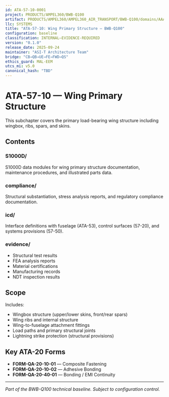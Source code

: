 ```yaml
---
id: ATA-57-10-0001
project: PRODUCTS/AMPEL360/BWB-Q100
artifact: PRODUCTS/AMPEL360/AMPEL360_AIR_TRANSPORT/BWB-Q100/domains/AAA/ata/ATA-57/57-10_Wing_Primary_Structure/README.md
llc: SYSTEMS
title: "ATA-57-10: Wing Primary Structure — BWB-Q100"
configuration: baseline
classification: INTERNAL–EVIDENCE-REQUIRED
version: "0.1.0"
release_date: 2025-09-24
maintainer: "ASI-T Architecture Team"
bridge: "CB→QB→UE→FE→FWD→QS"
ethics_guard: MAL-EEM
utcs_mi: v5.0
canonical_hash: "TBD"
---
```


# ATA-57-10 — Wing Primary Structure

This subchapter covers the primary load-bearing wing structure including wingbox, ribs, spars, and skins.

## Contents

### S1000D/
S1000D data modules for wing primary structure documentation, maintenance procedures, and illustrated parts data.

### compliance/
Structural substantiation, stress analysis reports, and regulatory compliance documentation.

### icd/
Interface definitions with fuselage (ATA-53), control surfaces (57-20), and systems provisions (57-50).

### evidence/
- Structural test results
- FEA analysis reports
- Material certifications
- Manufacturing records
- NDT inspection results

## Scope

Includes:
- Wingbox structure (upper/lower skins, front/rear spars)
- Wing ribs and internal structure
- Wing-to-fuselage attachment fittings
- Load paths and primary structural joints
- Lightning strike protection (structural provisions)

## Key ATA-20 Forms

- **FORM-QA-20-10-01** — Composite Fastening
- **FORM-QA-20-10-02** — Adhesive Bonding
- **FORM-QA-20-40-01** — Bonding / EMI Continuity

---
*Part of the BWB-Q100 technical baseline. Subject to configuration control.*
